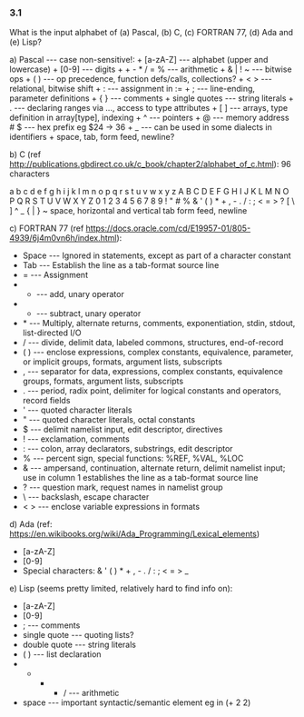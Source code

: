 ### 3.1

What is the input alphabet of (a) Pascal, (b) C, (c) FORTRAN 77, (d) Ada and (e) Lisp?

a) Pascal --- case non-sensitive!:
    + [a-zA-Z] --- alphabet (upper and lowercase)
    + [0-9] --- digits
    + + - * / = % --- arithmetic
    + & | ! ~ --- bitwise ops
    + ( ) --- op precedence, function defs/calls, collections?
    + < > --- relational, bitwise shift
    + : --- assignment in :=
    + ; --- line-ending, parameter definitions
    + { } --- comments
    + single quotes --- string literals
    + . --- declaring ranges via ..., access to type attributes
    + [ ] --- arrays, type definition in array[type], indexing
    + ^ --- pointers
    + @ --- memory address
    # $ --- hex prefix eg $24 -> 36
    + _ --- can be used in some dialects in identifiers
    + space, tab, form feed, newline?

b) C (ref http://publications.gbdirect.co.uk/c_book/chapter2/alphabet_of_c.html): 96 characters

a b c d e f g h i j k l m n o p q r s t u v w x y z
A B C D E F G H I J K L M N O P Q R S T U V W X Y Z
0 1 2 3 4 5 6 7 8 9
! " # % & ' ( ) * + , - . /
: ; < = > ? [ \ ] ^ _ { | } ~
space, horizontal and vertical tab
form feed, newline

c) FORTRAN 77 (ref https://docs.oracle.com/cd/E19957-01/805-4939/6j4m0vn6h/index.html):

+ Space --- Ignored in statements, except as part of a character constant  
+ Tab --- Establish the line as a tab-format source line
+ = --- Assignment  
+ + --- add, unary operator  
+ - --- subtract, unary operator  
+ \* --- Multiply, alternate returns, comments, exponentiation, stdin, stdout, list-directed I/O
+ / --- divide, delimit data, labeled commons, structures, end-of-record
+ ( ) --- enclose expressions, complex constants, equivalence, parameter, or implicit groups, formats, argument lists, subscripts  
+ ,  --- separator for data, expressions, complex constants, equivalence groups, formats, argument lists, subscripts  
+ . --- period, radix point, delimiter for logical constants and operators, record fields 
+ ' --- quoted character literals  
+ " --- quoted character literals, octal constants
+ $ --- delimit namelist input, edit descriptor, directives
+ ! --- exclamation, comments
+ : --- colon, array declarators, substrings, edit descriptor
+ % --- percent sign, special functions: %REF, %VAL, %LOC
+ & --- ampersand, continuation, alternate return, delimit namelist input; use in column 1 establishes the line as a tab-format source line
+ ? --- question mark, request names in namelist group
+ \ --- backslash, escape character
+ < > --- enclose variable expressions in formats

d) Ada (ref: https://en.wikibooks.org/wiki/Ada_Programming/Lexical_elements)
+ [a-zA-Z]
+ [0-9]
+ Special characters: &    '    (    )    *    +    ,    -    .    /    :    ;    <    =    > _

e) Lisp (seems pretty limited, relatively hard to find info on):

+ [a-zA-Z]
+ [0-9]
+ ; --- comments
+ single quote --- quoting lists?
+ double quote --- string literals
+ ( ) --- list declaration
+ + - * / --- arithmetic
+ space --- important syntactic/semantic element eg in (+ 2 2)
